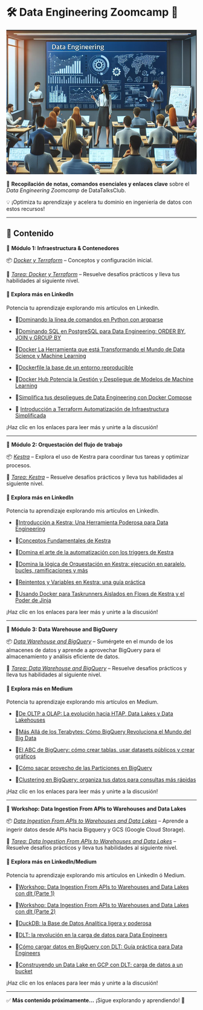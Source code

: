 # 🛠️ Data Engineering Zoomcamp 🚀  

![alt text](/img/banner.png)

📌 **Recopilación de notas, comandos esenciales y enlaces clave** sobre el *Data Engineering Zoomcamp* de DataTalksClub.  

💡 ¡Optimiza tu aprendizaje y acelera tu dominio en ingeniería de datos con estos recursos!  

---

## 📂 Contenido  

🔹 **Módulo 1: Infraestructura & Contenedores**  

📦 *[Docker y Terraform](/w1/)* – Conceptos y configuración inicial.  

📝 *[Tarea: Docker y Terraform](/hw1/)* – Resuelve desafíos prácticos y lleva tus habilidades al siguiente nivel.

#### 🔗 **Explora más en LinkedIn**

Potencia tu aprendizaje explorando mis artículos en LinkedIn. 

- 📌[Dominando la línea de comandos en Python con argparse](https://www.linkedin.com/pulse/dominando-la-l%C3%ADnea-de-comandos-en-python-con-argparse-jes%C3%BAs-javier-2qgdf/?trackingId=uXnmJzcGS9Cov8bWXr62YQ%3D%3D)

- 📌[Dominando SQL en PostgreSQL para Data Engineering: ORDER BY, JOIN y GROUP BY](https://www.linkedin.com/pulse/dominando-sql-en-postgresql-para-data-engineering-y-oviedo-riquelme-hf8xf/?trackingId=e2gOtu6QSGCWLq3liKhvvg%3D%3D)

- 📌[Docker La Herramienta que está Transformando el Mundo de Data Science y Machine Learning](https://www.linkedin.com/posts/jesusoviedoriquelme_docker-datascience-machinelearning-activity-7285596729771446274-fBtG/?utm_source=share&utm_medium=member_desktop)

- 📌[Dockerfile la base de un entorno reproducible](https://www.linkedin.com/posts/jesusoviedoriquelme_docker-devops-softwaredevelopment-activity-7286042135647113216-4rIF/?utm_source=share&utm_medium=member_desktop)

- 📌[Docker Hub Potencia la Gestión y Despliegue de Modelos de Machine Learning](https://www.linkedin.com/posts/jesusoviedoriquelme_dockerhub-machinelearning-mlops-activity-7285611802200018944-52Ey/?utm_source=share&utm_medium=member_desktop)

- 📌[Simplifica tus despliegues de Data Engineering con Docker Compose](https://www.linkedin.com/pulse/simplifica-tus-despliegues-de-data-engineering-con-oviedo-riquelme-6zkuf/?trackingId=ZACifK8ORwuetxCkQTbeUw%3D%3D)

- 📌 [Introducción a Terraform Automatización de Infraestructura Simplificada](https://www.linkedin.com/pulse/introducci%C3%B3n-terraform-automatizaci%C3%B3n-de-simplificada-jes%C3%BAs-javier-rmsjf/?trackingId=Any9hNzoRUW2yzszpspV4A%3D%3D)

¡Haz clic en los enlaces para leer más y unirte a la discusión!

---

🔹 **Módulo 2: Orquestación del flujo de trabajo**  

📦 *[Kestra](/w2/)* – Explora el uso de Kestra para coordinar tus tareas y optimizar procesos. 

📝 *[Tarea: Kestra](/hw2/)* – Resuelve desafíos prácticos y lleva tus habilidades al siguiente nivel.  

#### 🔗 **Explora más en LinkedIn**

Potencia tu aprendizaje explorando mis artículos en LinkedIn. 

- 📌[Introducción a Kestra: Una Herramienta Poderosa para Data Engineering](https://shorturl.at/JOlue)

- 📌[Conceptos Fundamentales de Kestra](https://shorturl.at/4PxBP)

- 📌[Domina el arte de la automatización con los triggers de Kestra](https://shorturl.at/GoZkf)

- 📌[Domina la lógica de Orquestación en Kestra: ejecución en paralelo, bucles, ramificaciones y más](https://shorturl.at/8w7iS) 

- 📌[Reintentos y Variables en Kestra: una guía práctica](https://rb.gy/9r9fse)

- 📌[Usando Docker para Taskrunners Aislados en Flows de Kestra y el Poder de Jinja](https://rb.gy/fl22dn)

¡Haz clic en los enlaces para leer más y unirte a la discusión!

---

🔹 **Módulo 3: Data Warehouse and BigQuery**  

📦 *[Data Warehouse and BigQuery](/w3/)* – Sumérgete en el mundo de los almacenes de datos y aprende a aprovechar BigQuery para el almacenamiento y análisis eficiente de datos.

📝 *[Tarea: Data Warehouse and BigQuery](/hw3/)* – Resuelve desafíos prácticos y lleva tus habilidades al siguiente nivel.  

#### 🔗 **Explora más en Medium**

Potencia tu aprendizaje explorando mis artículos en Medium. 

- 📌[De OLTP a OLAP: La evolución hacia HTAP, Data Lakes y Data Lakehouses](https://shorturl.at/aXKWD)

- 📌[Más Allá de los Terabytes: Cómo BigQuery Revoluciona el Mundo del Big Data](https://shorturl.at/l29ao)

- 📌[El ABC de BigQuery: cómo crear tablas, usar datasets públicos y crear gráficos](https://shorturl.at/rfZCR) 

- 📌[Cómo sacar provecho de las Particiones en BigQuery](https://shorturl.at/qFRjZ)

- 📌[Clustering en BigQuery: organiza tus datos para consultas más rápidas](https://shorturl.at/8CpsL)

¡Haz clic en los enlaces para leer más y unirte a la discusión!


---

🔹 **Workshop: Data Ingestion From APIs to Warehouses and Data Lakes**  

📦 *[Data Ingestion From APIs to Warehouses and Data Lakes](/wk/)* – Aprende a ingerir datos desde APIs hacia Bigquery y GCS (Google Cloud Storage).

📝 *[Tarea: Data Ingestion From APIs to Warehouses and Data Lakes](/hwk/)* – Resuelve desafíos prácticos y lleva tus habilidades al siguiente nivel.  

#### 🔗 **Explora más en LinkedIn/Medium**

Potencia tu aprendizaje explorando mis artículos en LinkedIn ó Medium. 

- 📌[Workshop: Data Ingestion From APIs to Warehouses and Data Lakes con dlt (Parte 1)](https://www.linkedin.com/pulse/workshop-data-ingestion-from-apis-warehouses-lakes-1-oviedo-riquelme-qxdbf/?trackingId=wB6b9%2F6HyHk4SbvPHGvYMg%3D%3D)

- 📌[Workshop: Data Ingestion From APIs to Warehouses and Data Lakes con dlt (Parte 2)](https://www.linkedin.com/pulse/workshop-data-ingestion-from-apis-warehouses-lakes-2-oviedo-riquelme-g2pxf/?trackingId=bz02Qp3xxeYMZzwBfgrb1g%3D%3D)

- 📌[DuckDB: la Base de Datos Analítica ligera y poderosa](https://medium.com/@j92riquelme/duckdb-la-base-de-datos-anal%C3%ADtica-ligera-y-poderosa-8c46259a653e) 

- 📌[DLT: la revolución en la carga de datos para Data Engineers](https://medium.com/@j92riquelme/dlt-la-revoluci%C3%B3n-en-la-carga-de-datos-para-data-engineers-6dce265b438d)

- 📌[Cómo cargar datos en BigQuery con DLT: Guía práctica para Data Engineers](https://medium.com/@j92riquelme/c%C3%B3mo-cargar-datos-en-bigquery-con-dlt-gu%C3%ADa-pr%C3%A1ctica-para-data-engineers-5b98720ffa4e)

- 📌[Construyendo un Data Lake en GCP con DLT: carga de datos a un bucket](https://medium.com/@j92riquelme/construyendo-un-data-lake-en-gcp-con-dlt-carga-de-datos-a-un-bucket-d37ab618c06c)

¡Haz clic en los enlaces para leer más y unirte a la discusión!



---




✅ **Más contenido próximamente...** ¡Sigue explorando y aprendiendo! 🚀  

<!--
## Repositorio del Zoomcamp de Data Engineering

Descubre más sobre el curso y accede a los recursos completos en el repositorio de GitHub del Zoomcamp de Data Engineering:  
[Data Engineering Zoomcamp en GitHub](https://github.com/DataTalksClub/data-engineering-zoomcamp/tree/main)
-->